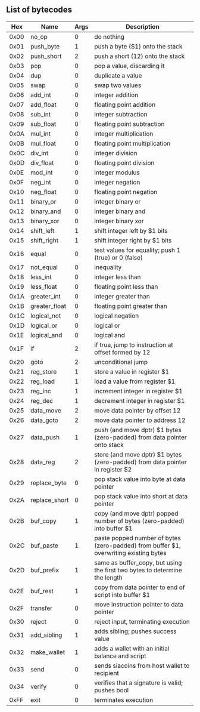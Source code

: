 List of bytecodes
-----------------

| Hex  | Name          | Args | Description                                                                            |
|------|---------------|------|----------------------------------------------------------------------------------------|
| 0x00 | no_op         | 0    | do nothing                                                                             |
| 0x01 | push_byte     | 1    | push a byte ($1) onto the stack                                                        |
| 0x02 | push_short    | 2    | push a short ($1$2) onto the stack                                                     |
| 0x03 | pop           | 0    | pop a value, discarding it                                                             |
| 0x04 | dup           | 0    | duplicate a value                                                                      |
| 0x05 | swap          | 0    | swap two values                                                                        |
| 0x06 | add_int       | 0    | integer addition                                                                       |
| 0x07 | add_float     | 0    | floating point addition                                                                |
| 0x08 | sub_int       | 0    | integer subtraction                                                                    |
| 0x09 | sub_float     | 0    | floating point subtraction                                                             |
| 0x0A | mul_int       | 0    | integer multiplication                                                                 |
| 0x0B | mul_float     | 0    | floating point multiplication                                                          |
| 0x0C | div_int       | 0    | integer division                                                                       |
| 0x0D | div_float     | 0    | floating point division                                                                |
| 0x0E | mod_int       | 0    | integer modulus                                                                        |
| 0x0F | neg_int       | 0    | integer negation                                                                       |
| 0x10 | neg_float     | 0    | floating point negation                                                                |
| 0x11 | binary_or     | 0    | integer binary or                                                                      |
| 0x12 | binary_and    | 0    | integer binary and                                                                     |
| 0x13 | binary_xor    | 0    | integer binary xor                                                                     |
| 0x14 | shift_left    | 1    | shift integer left by $1 bits                                                          |
| 0x15 | shift_right   | 1    | shift integer right by $1 bits                                                         |
| 0x16 | equal         | 0    | test values for equality; push 1 (true) or 0 (false)                                   |
| 0x17 | not_equal     | 0    | inequality                                                                             |
| 0x18 | less_int      | 0    | integer less than                                                                      |
| 0x19 | less_float    | 0    | floating point less than                                                               |
| 0x1A | greater_int   | 0    | integer greater than                                                                   |
| 0x1B | greater_float | 0    | floating point greater than                                                            |
| 0x1C | logical_not   | 0    | logical negation                                                                       |
| 0x1D | logical_or    | 0    | logical or                                                                             |
| 0x1E | logical_and   | 0    | logical and                                                                            |
| 0x1F | if            | 2    | if true, jump to instruction at offset formed by $1$2                                  |
| 0x20 | goto          | 2    | unconditional jump                                                                     |
| 0x21 | reg_store     | 1    | store a value in register $1                                                           |
| 0x22 | reg_load      | 1    | load a value from register $1                                                          |
| 0x23 | reg_inc       | 1    | increment integer in register $1                                                       |
| 0x24 | reg_dec       | 1    | decrement integer in register $1                                                       |
| 0x25 | data_move     | 2    | move data pointer by offset $1$2                                                       |
| 0x26 | data_goto     | 2    | move data pointer to address $1$2                                                      |
| 0x27 | data_push     | 1    | push (and move dptr) $1 bytes (zero-padded) from data pointer onto stack               |
| 0x28 | data_reg      | 2    | store (and move dptr) $1 bytes (zero-padded) from data pointer in register $2          |
| 0x29 | replace_byte  | 0    | pop stack value into byte at data pointer                                              |
| 0x2A | replace_short | 0    | pop stack value into short at data pointer                                             |
| 0x2B | buf_copy      | 1    | copy (and move dptr) popped number of bytes (zero-padded) into buffer $1               |
| 0x2C | buf_paste     | 1    | paste popped number of bytes (zero-padded) from buffer $1, overwriting existing bytes  |
| 0x2D | buf_prefix    | 1    | same as buffer_copy, but using the first two bytes to determine the length             |
| 0x2E | buf_rest      | 1    | copy from data pointer to end of script into buffer $1                                 |
| 0x2F | transfer      | 0    | move instruction pointer to data pointer                                               |
| 0x30 | reject        | 0    | reject input, terminating execution                                                    |
| 0x31 | add_sibling   | 1    | adds sibling; pushes success value                                                     |
| 0x32 | make_wallet   | 1    | adds a wallet with an initial balance and script                                       |
| 0x33 | send          | 0    | sends siacoins from host wallet to recipient                                           |
| 0x34 | verify        | 0    | verifies that a signature is valid; pushes bool                                        |
| 0xFF | exit          | 0    | terminates execution                                                                   |
